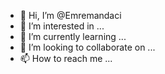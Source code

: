 - 👋 Hi, I’m @Emremandaci
- 👀 I’m interested in ...
- 🌱 I’m currently learning ...
- 💞️ I’m looking to collaborate on ...
- 📫 How to reach me ...

<!---
Emremandaci/Emremandaci is a ✨ special ✨ repository because its `README.md` (this file) appears on your GitHub profile.
You can click the Preview link to take a look at your changes.
--->

